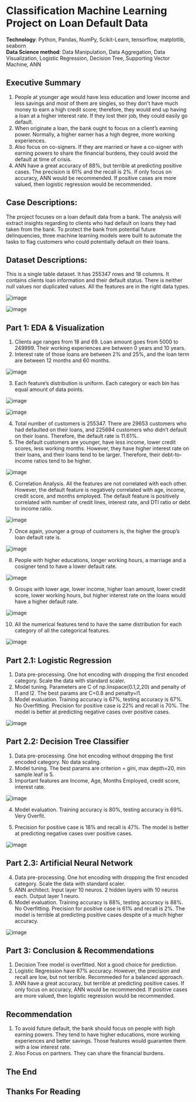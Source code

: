 # Classification Machine Learning Project on Loan Default Data
**Technology**: Python, Pandas, NumPy, Scikit-Learn, tensorflow, matplotlib, seaborn
<br>
**Data Science method**: Data Manipulation, Data Aggregation, Data Visualization, Logistic Regression, Decision Tree, Supporting Vector Machine, ANN

## Executive Summary
1.	People at younger age would have less education and lower income and less savings and most of them are singles, so they don’t have much money to earn a high credit score; therefore, they would end up having a loan at a higher interest rate. If they lost their job, they could easily go default.
2.	When originate a loan, the bank ought to focus on a client’s earning power. Normally, a higher earner has a high degree, more working experiences.
3.	Also focus on co-signers. If they are married or have a co-signer with earning powers to share the financial burdens, they could avoid the default at time of crisis.
4. ANN have a great accuracy of 88%, but terrible at predicting positive cases. The precision is 61% and the recall is 2%.  If only focus on accuracy, ANN would be recommended. If positive cases are more valued, then logistic regression would be recommended.

## Case Descriptions: 
The project focuses on a loan default data from a bank. The analysis will extract insights regarding to clients who had default on loans they had taken from the bank. To protect the bank from potential future delinquencies, three machine learning models were built to automate the tasks to flag customers who could potentially default on their loans.



## Dataset Descriptions:
This is a single table dataset. It has 255347 rows and 18 columns. It contains clients loan information and their default status. There is neither null values nor duplicated values. All the features are in the right data types.

![image](https://github.com/user-attachments/assets/02d45c7f-89c8-42a2-b2ea-173edd4d5d98)

![image](https://github.com/user-attachments/assets/06bd1cd4-3568-40f0-b40d-dbea2b409c96)


## Part 1: EDA & Visualization
1.	Clients age ranges from 18 and 69. Loan amount goes from 5000 to 249999. Their working experiences are between 0 years and 10 years. 
2.	Interest rate of those loans are between 2% and 25%, and the loan term are between 12 months and 60 months.

![image](https://github.com/user-attachments/assets/3928533f-66a2-46b7-a420-bc82c55daea1)


3.	Each feature’s distribution is uniform. Each category or each bin has equal amount of data points.
 
![image](https://github.com/user-attachments/assets/34801ea1-9ae4-4796-be62-3d736fe8e89d)

![image](https://github.com/user-attachments/assets/aa6717f6-852e-4c2d-89dc-ba301d49008e)
 
4.	Total number of customers is 255347. There are 29653 customers who had defaulted on their loans, and 225694 customers who didn’t default on their loans. Therefore, the default rate is 11.61%.
5.	The default customers are younger, have less income, lower credit scores, less working months. However, they have higher interest rate on their loans, and their loans tend to be larger. Therefore, their debt-to-income ratios tend to be higher.

![image](https://github.com/user-attachments/assets/3c4d7be3-829a-490e-b867-afe6aee61683)


6.	Correlation Analysis. All the features are not correlated with each other. However, the default feature is negatively correlated with age, income, credit score, and months employed. The default feature is positively correlated with number of credit lines, interest rate, and DTI ratio or debt to income ratio.

![image](https://github.com/user-attachments/assets/e9790b18-71c5-4e4a-81fd-fa0199c111ec)

 
7.	Once again, younger a group of customers is, the higher the group’s loan default rate is.

![image](https://github.com/user-attachments/assets/340c3890-187e-4ae6-96df-5141533b4aad)


8.	People with higher educations, longer working hours, a marriage and a cosigner tend to have a lower default rate.

![image](https://github.com/user-attachments/assets/f2796e4c-7563-43cf-bba7-5e2f48b6833a)


9.	Groups with lower age, lower income, higher loan amount, lower credit score, lower working hours, but higher interest rate on the loans would have a higher default rate.

![image](https://github.com/user-attachments/assets/974bd6db-ef2e-4d12-911e-7edb4cadcff7)

 
10.	All the numerical features tend to have the same distribution for each category of all the categorical features.
 
![image](https://github.com/user-attachments/assets/2f69042f-5829-4de9-bd79-803449a598fe)


## Part 2.1: Logistic Regression
1.	Data pre-processing. One hot encoding with dropping the first encoded category. Scale the data with standard scaler.
2.	Model tuning. Parameters are C of np.linspace(0.1,2,20) and penalty of l1 and l2. The best params are C=0.8 and penalty=l1.
3.	Model evaluation. Training accuracy is 67%, testing accuracy is 67%. No Overfitting. Precision for positive case is 22% and recall is 70%. The model is better at predicting negative cases over positive cases.

![image](https://github.com/user-attachments/assets/eb9785fa-3d07-45bf-a7fa-8dfccac236a5)


## Part 2.2: Decision Tree Classifier
1.	Data pre-processing. One hot encoding without dropping the first encoded category. No data scaling.
2.	Model tuning. The best params are criterion = gini, max depth=20, min sample leaf is 5.
3.	Important features are Income, Age, Months Employed, credit score, interest rate. 

![image](https://github.com/user-attachments/assets/6969ce7c-ece3-4391-80cd-dff628db240e)

 
4.	Model evaluation. Training accuracy is 80%, testing accuracy is 69%. Very Overfit. 

5.	Precision for positive case is 18% and recall is 47%. The model is better at predicting negative cases over positive cases.

![image](https://github.com/user-attachments/assets/1350db53-ddc0-4e84-a0ad-e2b6c33dd35e)

 
## Part 2.3: Artificial Neural Network
4.	Data pre-processing. One hot encoding with dropping the first encoded category. Scale the data with standard scaler.
5.	ANN architect. Input layer 10 neuros. 2 hidden layers with 10 neuros each. Output layer 1 neuro.
6.	Model evaluation. Training accuracy is 88%, testing accuracy is 88%. No Overfitting. Precision for positive case is 61% and recall is 2%. The model is terrible at predicting positive cases despite of a much higher accuracy. 

![image](https://github.com/user-attachments/assets/3c6d0f44-1829-40b2-bcb3-94df091ccb87)


## Part 3: Conclusion & Recommendations
1.	Decision Tree model is overfitted. Not a good choice for prediction.
2.	Logistic Regression have 67% accuracy. However, the precision and recall are low, but not terrible. Recommeded for a balanced approach.
3.	ANN have a great accuracy, but terrible at predicting positive cases. If only focus on accuracy, ANN would be recommended. If positive cases are more valued, then logistic regression would be recommended.
## Recommendation
1.	To avoid future default, the bank should focus on people with high earning powers. They tend to have higher educations, more working experiences and better savings. Those features would guarantee them with a low interest rate.
2.	Also Focus on partners. They can share the financial burdens.

## The End
## Thanks For Reading

